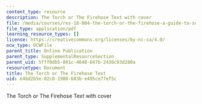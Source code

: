 ```yaml
---
content_type: resource
description: The Torch or The Firehose Text with cover
file: /media/courses/res-18-004-the-torch-or-the-firehose-a-guide-to-section-teaching-spring-2009/e4bd2b5e02c81980603be495ce77ef5c_MITRES18.004_Torch_or_the_Firehose.pdf
file_type: application/pdf
learning_resource_types: []
license: https://creativecommons.org/licenses/by-nc-sa/4.0/
ocw_type: OCWFile
parent_title: Online Publication
parent_type: SupplementalResourceSection
parent_uid: 5fff0db5-801c-4640-647b-2436c93d280a
resourcetype: Document
title: The Torch or The Firehose Text
uid: e4bd2b5e-02c8-1980-603b-e495ce77ef5c
---
```

The Torch or The Firehose Text with cover